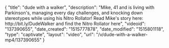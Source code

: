 {
    "title": "dude with a walker",
    "description": "Mike, 41 and is living with Parkinson's, managing every day challenges, and knocking down stereotypes while using his Nitro Rollator! Read Mike's story here: http:\/\/bit.ly\/DudeWalker and find the Nitro Rollator here",
    "videoid": "137390655",
    "date_created": "1515777878",
    "date_modified": "1515801118",
    "type": "captivate",
    "layout": "video",
    "url": "\/v\/dude-with-a-walker-mp4\/137390655"
}